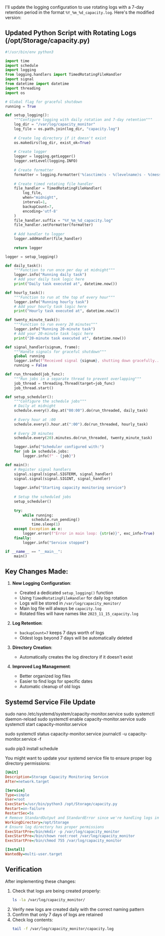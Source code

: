 I'll update the logging configuration to use rotating logs with a 7-day retention period in the format `%Y_%m_%d_capacity.log`. Here's the modified version:

## Updated Python Script with Rotating Logs (/opt/Storage/capacity.py)

```python
#!/usr/bin/env python3

import time
import schedule
import logging
from logging.handlers import TimedRotatingFileHandler
import signal
from datetime import datetime
import threading
import os

# Global flag for graceful shutdown
running = True

def setup_logging():
    """Configure logging with daily rotation and 7-day retention"""
    log_dir = "/var/log/capacity_monitor"
    log_file = os.path.join(log_dir, "capacity.log")
    
    # Create log directory if it doesn't exist
    os.makedirs(log_dir, exist_ok=True)
    
    # Create logger
    logger = logging.getLogger()
    logger.setLevel(logging.INFO)
    
    # Create formatter
    formatter = logging.Formatter('%(asctime)s - %(levelname)s - %(message)s')
    
    # Create timed rotating file handler
    file_handler = TimedRotatingFileHandler(
        log_file,
        when="midnight",
        interval=1,
        backupCount=7,
        encoding='utf-8'
    )
    file_handler.suffix = "%Y_%m_%d_capacity.log"
    file_handler.setFormatter(formatter)
    
    # Add handler to logger
    logger.addHandler(file_handler)
    
    return logger

logger = setup_logging()

def daily_task():
    """Function to run once per day at midnight"""
    logger.info("Running daily task")
    # Add your daily task logic here
    print("Daily task executed at", datetime.now())

def hourly_task():
    """Function to run at the top of every hour"""
    logger.info("Running hourly task")
    # Add your hourly task logic here
    print("Hourly task executed at", datetime.now())

def twenty_minute_task():
    """Function to run every 20 minutes"""
    logger.info("Running 20-minute task")
    # Add your 20-minute task logic here
    print("20-minute task executed at", datetime.now())

def signal_handler(signum, frame):
    """Handle signals for graceful shutdown"""
    global running
    logger.info(f"Received signal {signum}, shutting down gracefully...")
    running = False

def run_threaded(job_func):
    """Run jobs in a separate thread to prevent overlapping"""
    job_thread = threading.Thread(target=job_func)
    job_thread.start()

def setup_scheduler():
    """Configure the schedule jobs"""
    # Daily at midnight
    schedule.every().day.at("00:00").do(run_threaded, daily_task)
    
    # Every hour at :00
    schedule.every().hour.at(":00").do(run_threaded, hourly_task)
    
    # Every 20 minutes
    schedule.every(20).minutes.do(run_threaded, twenty_minute_task)

    logger.info("Scheduler configured with:")
    for job in schedule.jobs:
        logger.info(f" - {job}")

def main():
    # Register signal handlers
    signal.signal(signal.SIGTERM, signal_handler)
    signal.signal(signal.SIGINT, signal_handler)
    
    logger.info("Starting capacity monitoring service")
    
    # Setup the scheduled jobs
    setup_scheduler()
    
    try:
        while running:
            schedule.run_pending()
            time.sleep(1)
    except Exception as e:
        logger.error(f"Error in main loop: {str(e)}", exc_info=True)
    finally:
        logger.info("Service stopped")

if __name__ == "__main__":
    main()
```

## Key Changes Made:

1. **New Logging Configuration**:
   - Created a dedicated `setup_logging()` function
   - Using `TimedRotatingFileHandler` for daily log rotation
   - Logs will be stored in `/var/log/capacity_monitor/`
   - Main log file will always be `capacity.log`
   - Rotated files will have names like `2023_11_15_capacity.log`

2. **Log Retention**:
   - `backupCount=7` keeps 7 days worth of logs
   - Oldest logs beyond 7 days will be automatically deleted

3. **Directory Creation**:
   - Automatically creates the log directory if it doesn't exist

4. **Improved Log Management**:
   - Better organized log files
   - Easier to find logs for specific dates
   - Automatic cleanup of old logs

## Systemd Service File Update

sudo nano /etc/systemd/system/capacity-monitor.service
sudo systemctl daemon-reload
sudo systemctl enable capacity-monitor.service
sudo systemctl start capacity-monitor.service


sudo systemctl status capacity-monitor.service
journalctl -u capacity-monitor.service -f

sudo pip3 install schedule

You might want to update your systemd service file to ensure proper log directory permissions:

```ini
[Unit]
Description=Storage Capacity Monitoring Service
After=network.target

[Service]
Type=simple
User=root
ExecStart=/usr/bin/python3 /opt/Storage/capacity.py
Restart=on-failure
RestartSec=5s
# Remove StandardOutput and StandardError since we're handling logs in the script
WorkingDirectory=/opt/Storage
# Ensure log directory has proper permissions
ExecStartPre=/bin/mkdir -p /var/log/capacity_monitor
ExecStartPre=/bin/chown root:root /var/log/capacity_monitor
ExecStartPre=/bin/chmod 755 /var/log/capacity_monitor

[Install]
WantedBy=multi-user.target
```

## Verification

After implementing these changes:
1. Check that logs are being created properly:
   ```bash
   ls -la /var/log/capacity_monitor/
   ```
2. Verify new logs are created daily with the correct naming pattern
3. Confirm that only 7 days of logs are retained
4. Check log contents:
   ```bash
   tail -f /var/log/capacity_monitor/capacity.log
   ```
